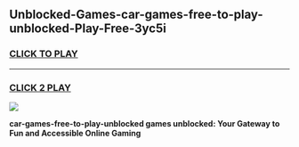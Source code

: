 
## Unblocked-Games-car-games-free-to-play-unblocked-Play-Free-3yc5i
<h3>
<a href="https://premium76.site?title=car-games-free-to-play-unblocked&ref=09A">CLICK TO PLAY</a></h3>
<hr>

<h3>
<a href="https://premium76.site?title=car-games-free-to-play-unblocked&ref=09A">CLICK 2 PLAY</a>
  
</h3>

<a href="https://premium76.site?title=car-games-free-to-play-unblocked&ref=09A"><img src="https://clearcache.store/games.png"></a>


**car-games-free-to-play-unblocked games unblocked: Your Gateway to Fun and Accessible Online Gaming**
